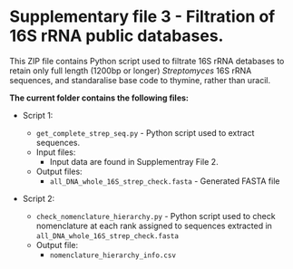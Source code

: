 # Supplementary file 3 - Filtration of 16S rRNA public databases. 

This ZIP file contains Python script used to filtrate 16S rRNA detabases to retain only full length (1200bp or longer) *Streptomyces* 16S rRNA sequences, and standaralise base code to thymine, rather than uracil. 

**The current folder contains the following files:**
- Script 1:
    - `get_complete_strep_seq.py` - Python script used to extract sequences. 
    - Input files:
        - Input data are found in Supplementray File 2. 
    - Output files:
        - `all_DNA_whole_16S_strep_check.fasta` - Generated FASTA file

- Script 2:
    - `check_nomenclature_hierarchy.py` - Python script used to check nomenclature at each rank assigned to sequences extracted in `all_DNA_whole_16S_strep_check.fasta`
    - Output file:
        - `nomenclature_hierarchy_info.csv`
